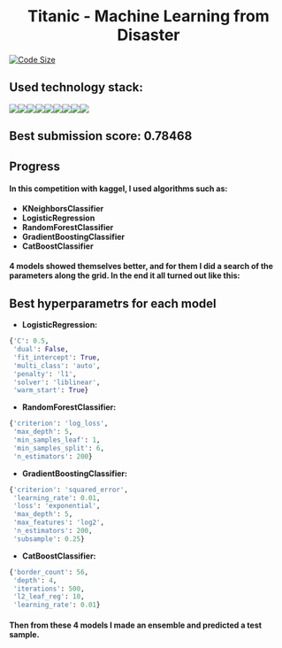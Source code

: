 <h1 align="center">Titanic - Machine Learning from Disaster</h1>

[![Code Size](https://img.shields.io/github/languages/code-size/EgorAndrik/titanic)](https://github.com/EgorAndrik/titanic)

## Used technology stack:

<img src="https://img.shields.io/badge/PYTHON-black?style=for-the-badge&logo=python&logoColor=gold"/><img src="https://img.shields.io/badge/SKLEARN-black?style=for-the-badge&logo=scikit-learn&logoColor=blue"/><img src="https://img.shields.io/badge/JUPYTER-black?style=for-the-badge&logo=jupyter&logoColor=orange"/><img src="https://img.shields.io/badge/GIT-black?style=for-the-badge&logo=git&logoColor=orange"/><img src="https://img.shields.io/badge/NUMPY-black?style=for-the-badge&logo=NumPy&logoColor=013243"/><img src="https://img.shields.io/badge/PANDAS-black?style=for-the-badge&logo=Pandas&logoColor=pink"/><img src="https://img.shields.io/badge/VSC-black?style=for-the-badge&logo=Visual Studio Code&logoColor=007ACC"/><img src="https://img.shields.io/badge/GITHUB-black?style=for-the-badge&logo=GitHub&logoColor=white"/><img src="https://img.shields.io/badge/KAGGLE-black?style=for-the-badge&logo=Kaggle&logoColor=blue"/>

## Best submission score: 0.78468

## Progress
<h4>In this competition with kaggel, I used algorithms such as:</h4>

- <b>KNeighborsClassifier</b>
- <b>LogisticRegression</b>
- <b>RandomForestClassifier</b>
- <b>GradientBoostingClassifier</b>
- <b>CatBoostClassifier</b>

<h4>4 models showed themselves better, and for them I did a search of the parameters along the grid. In the end it all turned out like this:</h4>

## Best hyperparametrs for each model
- <b>LogisticRegression:</b>
```python
{'C': 0.5,
 'dual': False,
 'fit_intercept': True,
 'multi_class': 'auto',
 'penalty': 'l1',
 'solver': 'liblinear',
 'warm_start': True}
```

- <b>RandomForestClassifier:</b>
```python
{'criterion': 'log_loss',
 'max_depth': 5,
 'min_samples_leaf': 1,
 'min_samples_split': 6,
 'n_estimators': 200}
```

- <b>GradientBoostingClassifier:</b>
```python
{'criterion': 'squared_error',
 'learning_rate': 0.01,
 'loss': 'exponential',
 'max_depth': 5,
 'max_features': 'log2',
 'n_estimators': 200,
 'subsample': 0.25}
```

- <b>CatBoostClassifier:</b>
```python
{'border_count': 56,
 'depth': 4,
 'iterations': 500,
 'l2_leaf_reg': 10,
 'learning_rate': 0.01}
```

<h4>Then from these 4 models I made an ensemble and predicted a test sample.</h4>
